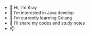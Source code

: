 - 👋 Hi, I’m Kray
- 👀 I’m interested in Java develop
- 🌱 I’m currently learning Golang
- 💞️ I’ll share my codes and study notes
- 📫 

<!---
KSeaside/KSeaside is a ✨ special ✨ repository because its `README.md` (this file) appears on your GitHub profile.
You can click the Preview link to take a look at your changes.
--->
